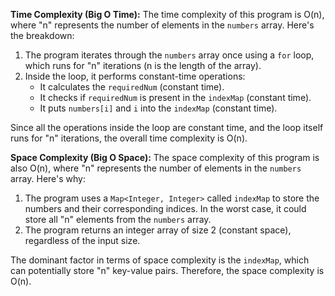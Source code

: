 **Time Complexity (Big O Time):**
The time complexity of this program is O(n), where "n" represents the number of elements in the `numbers` array. Here's the breakdown:

1. The program iterates through the `numbers` array once using a `for` loop, which runs for "n" iterations (n is the length of the array).
2. Inside the loop, it performs constant-time operations:
   - It calculates the `requiredNum` (constant time).
   - It checks if `requiredNum` is present in the `indexMap` (constant time).
   - It puts `numbers[i]` and `i` into the `indexMap` (constant time).

Since all the operations inside the loop are constant time, and the loop itself runs for "n" iterations, the overall time complexity is O(n).

**Space Complexity (Big O Space):**
The space complexity of this program is also O(n), where "n" represents the number of elements in the `numbers` array. Here's why:

1. The program uses a `Map<Integer, Integer>` called `indexMap` to store the numbers and their corresponding indices. In the worst case, it could store all "n" elements from the `numbers` array.
2. The program returns an integer array of size 2 (constant space), regardless of the input size.

The dominant factor in terms of space complexity is the `indexMap`, which can potentially store "n" key-value pairs. Therefore, the space complexity is O(n).
